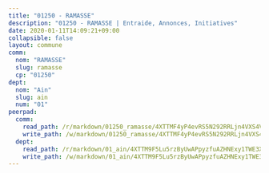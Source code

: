 ```yaml
---
title: "01250 - RAMASSE"
description: "01250 - RAMASSE | Entraide, Annonces, Initiatives"
date: 2020-01-11T14:09:21+09:00
collapsible: false
layout: commune
comm:
  nom: "RAMASSE"
  slug: ramasse
  cp: "01250"
dept:
  nom: "Ain"
  slug: ain
  num: "01"
peerpad:
  comm:
    read_path: /r/markdown/01250_ramasse/4XTTMF4yP4evRS5N292RRLjn4VXS4VtDGxVNf9wJmypo87dBs
    write_path: /w/markdown/01250_ramasse/4XTTMF4yP4evRS5N292RRLjn4VXS4VtDGxVNf9wJmypo87dBs-K3TgU1kCSQNsBaibszF6U7ZFhuwpjtdTqrS3pSTUi9EzYHQZfMcJFzthybs4wXrEMKj1ydaWTvi5GHSK6z18Ed7MGBqr45aDLuG7bwnoE1zPiLvbmY8hHEG8SMLbLWoFWzx8fge9
  dept:
    read_path: /r/markdown/01_ain/4XTTM9F5Lu5rzByUwAPpyzfuAZHNExy1TWE3X3wiTrPFfiAJr
    write_path: /w/markdown/01_ain/4XTTM9F5Lu5rzByUwAPpyzfuAZHNExy1TWE3X3wiTrPFfiAJr-K3TgUnxzeFoJA4CB58vXNvKXURJneTNZHUsypAQGicGiZu7AS2sPbjspGpj7s3MmMv58YhkLaSUMQMHaiKAfoMv6wF36Urxbqqh8MmnXpnKkbVhnAishABEkMRAiyAt8GGJ1Jer2
---
```


